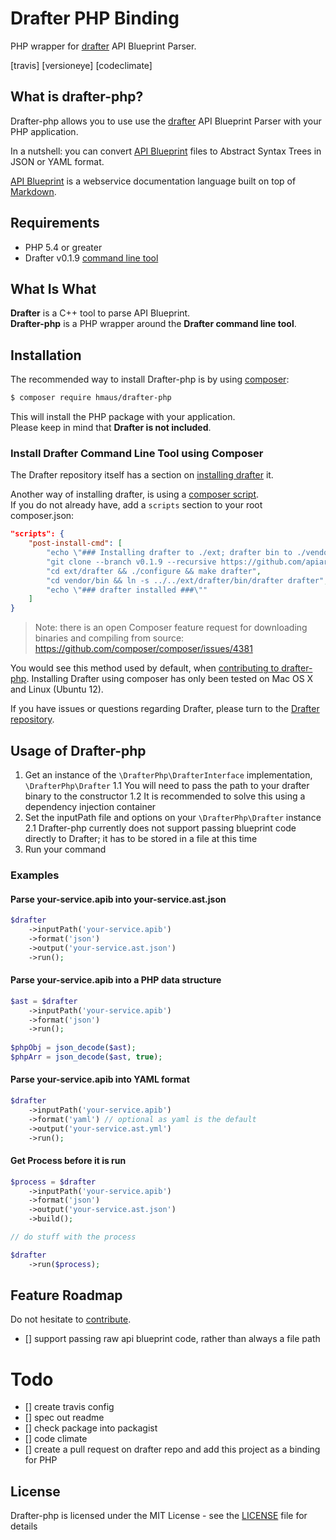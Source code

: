 # Drafter PHP Binding
PHP wrapper for [drafter](https://github.com/apiaryio/drafter) API Blueprint Parser.

[travis] [versioneye] [codeclimate]

## What is drafter-php?
Drafter-php allows you to use use the [drafter](https://github.com/apiaryio/drafter) API Blueprint Parser
with your PHP application.

In a nutshell: you can convert [API Blueprint](http://apiblueprint.org/) files to 
Abstract Syntax Trees in JSON or YAML format.

[API Blueprint](http://apiblueprint.org/) is a webservice documentation language built on top of 
[Markdown](https://en.wikipedia.org/wiki/Markdown).

## Requirements
* PHP 5.4 or greater
* Drafter v0.1.9 [command line tool](https://github.com/apiaryio/drafter#drafter-command-line-tool)

## What Is What
**Drafter** is a C++ tool to parse API Blueprint.  
**Drafter-php** is a PHP wrapper around the **Drafter command line tool**.

## Installation
The recommended way to install Drafter-php is by using [composer](https://getcomposer.org):

```bash
$ composer require hmaus/drafter-php
```

This will install the PHP package with your application.  
Please keep in mind that **Drafter is not included**.

### Install Drafter Command Line Tool using Composer
The Drafter repository itself has a section on [installing drafter](https://github.com/apiaryio/drafter#install) it.

Another way of installing drafter, is using a [composer script](https://getcomposer.org/doc/articles/scripts.md).  
If you do not already have, add a `scripts` section to your root composer.json:

```json
"scripts": {
    "post-install-cmd": [
        "echo \"### Installing drafter to ./ext; drafter bin to ./vendor/bin/ ###\"",
        "git clone --branch v0.1.9 --recursive https://github.com/apiaryio/drafter.git ext/drafter",
        "cd ext/drafter && ./configure && make drafter",
        "cd vendor/bin && ln -s ../../ext/drafter/bin/drafter drafter",
        "echo \"### drafter installed ###\""
    ]
}
```

> Note: there is an open Composer feature request for downloading binaries and 
> compiling from source: https://github.com/composer/composer/issues/4381

You would see this method used by default, when [contributing to drafter-php](CONTRIBUTING.md).
Installing Drafter using composer has only been tested on Mac OS X and Linux (Ubuntu 12).

If you have issues or questions regarding Drafter, please turn to 
the [Drafter repository](https://github.com/apiaryio/drafter).

## Usage of Drafter-php
1. Get an instance of the `\DrafterPhp\DrafterInterface` implementation, `\DrafterPhp\Drafter`
1.1 You will need to pass the path to your drafter binary to the constructor
1.2 It is recommended to solve this using a dependency injection container
2. Set the inputPath file and options on your `\DrafterPhp\Drafter` instance
2.1 Drafter-php currently does not support passing blueprint code directly to Drafter;
    it has to be stored in a file at this time
3. Run your command
    
### Examples

#### Parse your-service.apib into your-service.ast.json

```php
$drafter
    ->inputPath('your-service.apib')
    ->format('json')
    ->output('your-service.ast.json')
    ->run();
```

#### Parse your-service.apib into a PHP data structure

```php
$ast = $drafter
    ->inputPath('your-service.apib')
    ->format('json')
    ->run();
    
$phpObj = json_decode($ast);
$phpArr = json_decode($ast, true);
```

#### Parse your-service.apib into YAML format

```php
$drafter
    ->inputPath('your-service.apib')
    ->format('yaml') // optional as yaml is the default
    ->output('your-service.ast.yml')
    ->run();
```

#### Get Process before it is run

```php
$process = $drafter
    ->inputPath('your-service.apib')
    ->format('json')
    ->output('your-service.ast.json')
    ->build();

// do stuff with the process

$drafter
    ->run($process);
```

## Feature Roadmap
Do not hesitate to [contribute](https://github.com/hendrikmaus/drafter-php/blob/master/CONTRIBUTING.md).

* [] support passing raw api blueprint code, rather than always a file path

# Todo
* [] create travis config
* [] spec out readme
* [] check package into packagist
* [] code climate
* [] create a pull request on drafter repo and add this project as a binding for PHP


## License
Drafter-php is licensed under the MIT License - see the [LICENSE](https://github.com/hendrikmaus/drafter-php/blob/master/LICENSE) file for details
